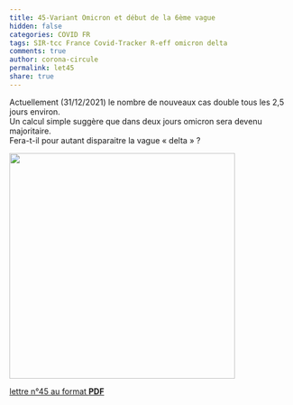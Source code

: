 ```yaml
---
title: 45-Variant Omicron et début de la 6ème vague
hidden: false
categories: COVID FR
tags: SIR-tcc France Covid-Tracker R-eff omicron delta
comments: true
author: corona-circule
permalink: let45
share: true
---
```


<link rel="stylesheet" href="../assets/css/style.css">

Actuellement (31/12/2021) le nombre de nouveaux cas double tous les 2,5 jours environ. <br/>
Un calcul simple suggère que dans deux jours omicron sera devenu majoritaire.<br/>
Fera-t-il pour autant disparaitre la vague « delta » ?<br/>

<img src='/lettres/images/img-45.png' width='400px'/>

[lettre n°45 au format __PDF__](/lettres/resources/pdf/lettre-45.pdf)


